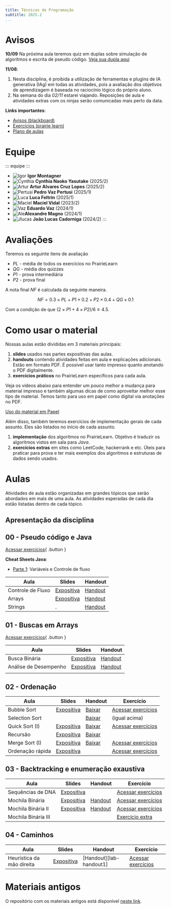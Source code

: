 ```yaml
---
title: Técnicas de Programação
subtitle: 2025.2
...
```


# Avisos

**10/09** Na próxima aula teremos quiz em duplas sobre simulação de algoritmos e escrita de pseudo código. [Veja sua dupla aqui](grupos-quiz1.csv)

**11/08**:

1. Nesta disciplina, é proibida a utilização de ferramentas e plugins de IA generativa (IAg) em todas as atividades, pois a avaliação dos objetivos de aprendizagem é baseada no raciocínio lógico do próprio aluno.
2. Na semana do dia *02/11* estarei viajando. Reposições de aula e atividades extras com os ninjas serão comunicadas mais perto da data. 

**Links importantes**:

- [Avisos (blackboard)](https://insper.blackboard.com/ultra/courses/_49698_1/announcements)
- [Exercícios (prairie learn)](https://us.prairielearn.com/pl/course_instance/188747)
- [Plano de aulas](./plano-de-aulas.xlsx)

# Equipe

::: equipe :::
- ![Igor](css/igor.png) **Igor Montagner**
- ![Cynthia](css/cynthia.jpeg) **Cynthia Naoko Yasutake** (2025/2)
- ![Artur](css/artur.jpeg) **Artur Alvares Cruz Lopes** (2025/2)
- ![Pertusi](css/pertusi.png) **Pedro Vaz Pertusi** (2025/1)
- ![Luca](css/luca.jpg) **Luca Feltrin** (2025/1)
- ![Maciel](css/maciel.jpg) **Maciel Vidal** (2023/2) 
- ![Vaz](css/vaz.jpg) **Eduardo Vaz** (2024/1)
- ![Ale](css/ale.jpeg)**Alexandre Magno** (2024/1)
- ![Jlucas](css/jlucas.jpg) **João Lucas Cadorniga** (2024/2)
:::

# Avaliações

Teremos os seguinte itens de avaliação

- $PL$ - média de todos os exercícios no PrairieLearn
- $QG$ - média dos quizzes
- $P1$ - prova intermediária 
- $P2$ - prova final

A nota final $NF$ é calculada da seguinte maneira. 

$$
NF = 0.3 \times PL + P1 \times 0.2 + P2 \times 0.4 + QG \times 0.1
$$

Com a condição de que $(2 \times P1 + 4 \times P2)/6 \geq 4.5$. 

# Como usar o material

Nossas aulas estão divididas em 3 materiais principais:

1. **slides** usados nas partes expositivas das aulas. 
2. **handouts** contendo atividades feitas em aula e explicações adicionais. Estão em formato PDF. É possível usar tanto impresso quanto anotando o PDF digitalmente.
3. **exercícios práticos** no PrairieLearn específicos para cada aula.  

Veja os vídeos abaixo para entender um pouco melhor a mudança para material impresso e também algumas dicas de como aproveitar melhor esse tipo de material. Temos tanto para uso em papel como digital via anotações no PDF. 

<a class="button" href="https://youtu.be/8eoDvbbxYhE">Uso do material em Papel</a> <!-- <a class="button" href="#">Uso do material em PDF</a> -->

Além disso, também teremos exercícios de implementação gerais de cada assunto. Eles são listados no início de cada assunto.

1. **implementação** dos algoritmos no PrairieLearn. Objetivo é traduzir os algoritmos vistos em sala para *Java*.
2. **exercícios extras** em sites como LeetCode, hackerrank e etc. Úteis para praticar para prova e ter mais exemplos dos algoritmos e estruturas de dados sendo usados. 


# Aulas

Atividades de aula estão organizadas em grandes tópicos que serão abordados em mais de uma aula. As atividades esperadas de cada dia estão listadas dentro de cada tópico.


## Apresentação da disciplina

<object data="slides-inicio.pdf" width="400" height="400"></object>


## 00 - Pseudo código e Java

[Acessar exercícios](https://us.prairielearn.com/pl/course_instance/188747/assessment/2569817){ .button }


**Cheat Sheets Java**:

- [Parte 1][pseudo-cheatsheet1]: Variáveis e Controle de fluxo



| Aula              | Slides                       | Handout                    |
|-------------------|------------------------------|----------------------------|
| Controle de Fluxo | [Expositiva][pseudo-slides1] | [Handout][pseudo-handout1] |
| Arrays            | [Expositiva][pseudo-slides2] | [Handout][pseudo-handout2] |
| Strings           | .                            | [Handout][pseudo-handout3] |

[pseudo-slides1]: 00-java/slides-dia1.pdf
[pseudo-slides2]: 00-java/slides-dia2.pdf
[pseudo-cheatsheet1]: 00-java/cheat1-handout.pdf
[pseudo-handout1]: 00-java/handout-dia1.pdf
[pseudo-handout2]: 00-java/handout-dia2.pdf
[pseudo-handout3]: 00-java/handout-dia3.pdf

## 01 - Buscas em Arrays

[Acessar exercícios](https://us.prairielearn.com/pl/course_instance/188747/assessment/2574645){ .button }

| Aula                  | Slides                          | Handout                       |
|-----------------------|---------------------------------|-------------------------------|
| Busca Binária         | [Expositiva][binsearch-slides1] | [Handout][binsearch-handout1] |
| Análise de Desempenho | [Expositiva][binsearch-slides2] | [Handout][binsearch-handout2] |
|                       |                                 |                               |

[binsearch-slides1]: 01-busca-binaria/slides-inicio.pdf
[binsearch-handout1]: 01-busca-binaria/handout-dia1.pdf
[binsearch-slides2]: 01-busca-binaria/slides-desempenho.pdf
[binsearch-handout2]: 01-busca-binaria/handout-dia2.pdf

## 02 - Ordenação

| Aula                   | Slides                     | Handout                 | Exercício                      |
|----------------        |----------------------------|-------------------------|--------------------------------|
| Bubble Sort            | [Expositiva][sort-slides1] | [Baixar][sort-handout1] | [Acessar exercícios][sort-ex1] |
| Selection Sort         |                            | [Baixar][sort-handout1] | (igual acima)                  |
| Quick Sort (I)         | [Expositiva][sort-slides3] | [Baixar][sort-handout3] | [Acessar exercícios][sort-ex3] |
| Recursão               | [Expositiva][sort-slides4] | [Baixar][sort-handout4] |                                |
| Merge Sort (I)         | [Expositiva][sort-slides5] | [Baixar][sort-handout5] | [Acessar exercícios][sort-ex5] |
| Ordenação rápida       | [Expositiva][sort-slides6] |                         |  [Acessar exercícios][sort-ex6]|


[sort-slides1]: 02-ordenacao/slides-dia1.pdf
[sort-slides3]: 02-ordenacao/slides-dia3.pdf
[sort-slides4]: 02-ordenacao/slides-dia4.pdf
[sort-slides5]: 02-ordenacao/slides-dia5.pdf
[sort-slides6]: 02-ordenacao/slides-dia6.pdf

[sort-handout1]: 02-ordenacao/handout-dia1.pdf
[sort-handout2]: 02-ordenacao/handout-dia2.pdf
[sort-handout3]: 02-ordenacao/handout-dia3.pdf
[sort-handout4]: 02-ordenacao/handout-dia4.pdf
[sort-handout5]: 02-ordenacao/slides-dia5.pdf

[sort-ex1]: https://us.prairielearn.com/pl/course_instance/188747/assessment/2578637
[sort-ex3]: https://us.prairielearn.com/pl/course_instance/188747/assessment/2581948
[sort-ex5]: https://us.prairielearn.com/pl/course_instance/188747/assessment/2587712
[sort-ex6]: https://us.prairielearn.com/pl/course_instance/188747/assessment/2592563

## 03 - Backtracking e enumeração exaustiva

| Aula                      | Slides                     | Handout                       | Exercício                      |
|----------------           |----------------------------|-------------------------      |--------------------------------|
| Sequências de DNA         | [Expositiva][back-slides1] |                               | [Acessar exercícios][back-ex1] |
| Mochila Binária           | [Expositiva][back-slides2] |   [Handout][back-handout2]    | [Acessar exercícios][back-ex2] |
| Mochila Binária II        | [Expositiva][back-slides3] | [Handout][back-handout3]      | [Acessar exercícios][back-ex3] |
| Mochila Binária III       |                            |                               | [Exercício extra][back-extra1] |

[back-slides1]: 03-backtracking/slides-dia1.pdf
[back-slides2]: 03-backtracking/slides-inicio.pdf
[back-slides3]: 03-backtracking/slides-backtracking.pdf
[back-handout2]: 03-backtracking/handout-dia2.pdf
[back-handout3]: 03-backtracking/handout-dia3.pdf
[back-ex1]: https://us.prairielearn.com/pl/course_instance/188747/assessment/2593850
[back-ex2]: https://us.prairielearn.com/pl/course_instance/188747/assessment/2596061
[back-ex3]: https://us.prairielearn.com/pl/course_instance/188747/assessment/2596820
[back-extra1]: https://leetcode.com/problems/n-queens-ii/

## 04 - Caminhos

| Aula                      | Slides                     | Handout                       | Exercício                      |
|----------------           |----------------------------|-------------------------      |--------------------------------|
| Heurística da mão direita | [Expositiva][lab-slides1]  | [Handout][lab-handout1]       | [Acessar exercícios][lab-ex1] |

[lab-ex1]: https://us.prairielearn.com/pl/course_instance/188747/assessment/2600615
[lab-hand1]: 04-caminhos/handout-dia1.pdf
[lab-slides1]: 04-caminhos/slides-dia1.html

# Materiais antigos

O repositório com os materiais antigos está disponível [neste link](https://github.com/insper/tecnicas-de-programacao). 
